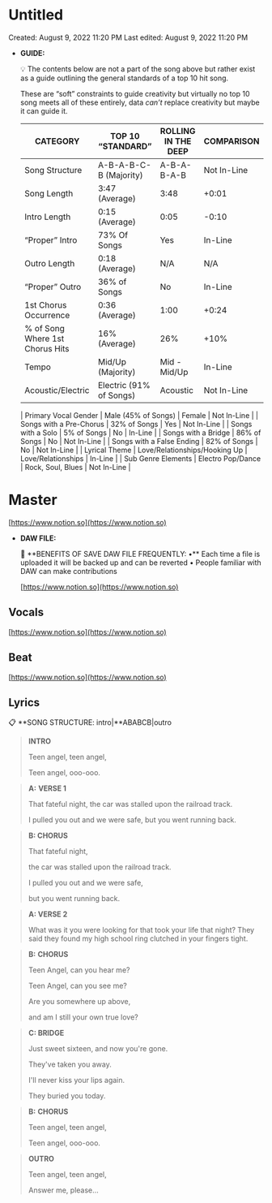 # Untitled

Created: August 9, 2022 11:20 PM
Last edited: August 9, 2022 11:20 PM

- **GUIDE:**
    
    <aside>
    💡 The contents below are not a part of the song above but rather exist as a guide outlining the general standards of a top 10 hit song.
    
    These are “soft” constraints to guide creativity but virtually no top 10 song meets all of these entirely, data *can’t* replace creativity but maybe it can guide it.
    
    </aside>
    
    | CATEGORY | TOP 10 “STANDARD” | ROLLING IN THE DEEP | COMPARISON |
    | --- | --- | --- | --- |
    | Song Structure | A-B-A-B-C-B (Majority) | A-B-A-B-A-B | Not In-Line |
    | Song Length | 3:47 (Average) | 3:48 | +0:01 |
    | Intro Length | 0:15 (Average) | 0:05 | -0:10 |
    | “Proper” Intro | 73% Of Songs | Yes | In-Line |
    | Outro Length | 0:18 (Average) | N/A | N/A |
    | “Proper” Outro | 36% of Songs | No | In-Line |
    | 1st Chorus Occurrence | 0:36 (Average) | 1:00 | +0:24 |
    | % of Song Where 1st Chorus Hits | 16% (Average) | 26% | +10% |
    | Tempo | Mid/Up (Majority) | Mid - Mid/Up | In-Line |
    | Acoustic/Electric | Electric (91% of Songs) | Acoustic | Not In-Line |
    
    | Primary Vocal Gender | Male (45% of Songs) | Female | Not In-Line |
    | Songs with a Pre-Chorus | 32% of Songs | Yes | Not In-Line |
    | Songs with a Solo | 5% of Songs | No | In-Line |
    | Songs with a Bridge | 86% of Songs | No | Not In-Line |
    | Songs with a False Ending | 82% of Songs | No | Not In-Line |
    | Lyrical Theme | Love/Relationships/Hooking Up | Love/Relationships | In-Line |
    | Sub Genre Elements | Electro Pop/Dance | Rock, Soul, Blues | Not In-Line |

# Master

[https://www.notion.so](https://www.notion.so)

- **DAW FILE:**
    
    <aside>
    💾 **BENEFITS OF SAVE DAW FILE FREQUENTLY:
    •** Each time a file is uploaded it will be backed up and can be reverted
    • People familiar with DAW can make contributions
    
    </aside>
    
    [https://www.notion.so](https://www.notion.so)
    

## Vocals

[https://www.notion.so](https://www.notion.so)

## Beat

[https://www.notion.so](https://www.notion.so)

## Lyrics

<aside>
📋 **SONG STRUCTURE: intro|**ABABCB|outro

</aside>

> **INTRO**
> 
> 
> Teen angel, teen angel,
> 
> Teen angel, ooo-ooo.
> 

> **A:** **VERSE 1**
> 
> 
> That fateful night, the car was stalled upon the railroad track. 
> 
> I pulled you out and we were safe, but you went running back.
> 

> **B: CHORUS**
> 
> 
> That fateful night, 
> 
> the car was stalled upon the railroad track. 
> 
> I pulled you out and we were safe, 
> 
> but you went running back.
> 

> **A: VERSE 2**
> 
> 
> What was it you were looking for that took your life that night? 
> They said they found my high school ring clutched in your fingers tight.
> 

> **B:** **CHORUS**
> 
> 
> Teen Angel, can you hear me? 
> 
> Teen Angel, can you see me? 
> 
> Are you somewhere up above, 
> 
> and am I still your own true love?
> 

> **C: BRIDGE**
> 
> 
> Just sweet sixteen, and now you're gone. 
> 
> They've taken you away. 
> 
> I'll never kiss your lips again. 
> 
> They buried you today.
> 

> **B:** **CHORUS**
> 
> 
> Teen angel, teen angel,
> 
> Teen angel, ooo-ooo.
> 

> **OUTRO**
> 
> 
> Teen angel, teen angel,
> 
> Answer me, please…
>